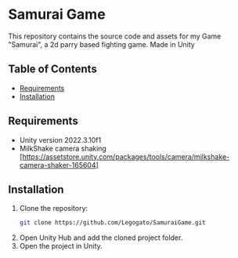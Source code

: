 # Samurai Game

This repository contains the source code and assets for my Game "Samurai", a 2d parry based fighting game. Made in Unity

## Table of Contents

- [Requirements](#requirements)
- [Installation](#installation)

## Requirements

- Unity version 2022.3.10f1
- MilkShake camera shaking [https://assetstore.unity.com/packages/tools/camera/milkshake-camera-shaker-165604]

## Installation

1. Clone the repository:
   ```bash
   git clone https://github.com/Legogato/SamuraiGame.git
   ```
2. Open Unity Hub and add the cloned project folder.
3. Open the project in Unity.
